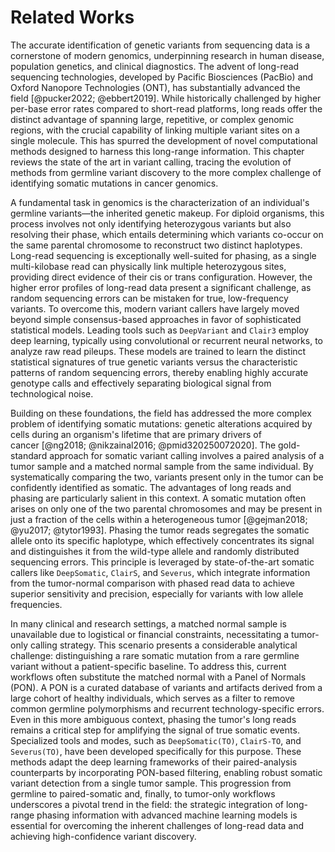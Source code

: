 # Related Works

The accurate identification of genetic variants from sequencing data is a cornerstone of modern genomics, underpinning research in human disease, population genetics, and clinical diagnostics. The advent of long-read sequencing technologies, developed by Pacific Biosciences (PacBio) and Oxford Nanopore Technologies (ONT), has substantially advanced the field&nbsp;[@pucker2022; @ebbert2019]. While historically challenged by higher per-base error rates compared to short-read platforms, long reads offer the distinct advantage of spanning large, repetitive, or complex genomic regions, with the crucial capability of linking multiple variant sites on a single molecule. This has spurred the development of novel computational methods designed to harness this long-range information. This chapter reviews the state of the art in variant calling, tracing the evolution of methods from germline variant discovery to the more complex challenge of identifying somatic mutations in cancer genomics.

A fundamental task in genomics is the characterization of an individual's germline variants—the inherited genetic makeup. For diploid organisms, this process involves not only identifying heterozygous variants but also resolving their phase, which entails determining which variants co-occur on the same parental chromosome to reconstruct two distinct haplotypes. Long-read sequencing is exceptionally well-suited for phasing, as a single multi-kilobase read can physically link multiple heterozygous sites, providing direct evidence of their cis or trans configuration. However, the higher error profiles of long-read data present a significant challenge, as random sequencing errors can be mistaken for true, low-frequency variants. To overcome this, modern variant callers have largely moved beyond simple consensus-based approaches in favor of sophisticated statistical models. Leading tools such as `DeepVariant` and `Clair3` employ deep learning, typically using convolutional or recurrent neural networks, to analyze raw read pileups. These models are trained to learn the distinct statistical signatures of true genetic variants versus the characteristic patterns of random sequencing errors, thereby enabling highly accurate genotype calls and effectively separating biological signal from technological noise.

Building on these foundations, the field has addressed the more complex problem of identifying somatic mutations: genetic alterations acquired by cells during an organism's lifetime that are primary drivers of cancer&nbsp;[@ng2018; @nikzainal2016; @pmid320250072020]. The gold-standard approach for somatic variant calling involves a paired analysis of a tumor sample and a matched normal sample from the same individual. By systematically comparing the two, variants present only in the tumor can be confidently identified as somatic. The advantages of long reads and phasing are particularly salient in this context. A somatic mutation often arises on only one of the two parental chromosomes and may be present in just a fraction of the cells within a heterogeneous tumor&nbsp;[@gejman2018; @yu2017; @tytor1993]. Phasing the tumor reads segregates the somatic allele onto its specific haplotype, which effectively concentrates its signal and distinguishes it from the wild-type allele and randomly distributed sequencing errors. This principle is leveraged by state-of-the-art somatic callers like `DeepSomatic`, `ClairS`, and `Severus`, which integrate information from the tumor-normal comparison with phased read data to achieve superior sensitivity and precision, especially for variants with low allele frequencies.

In many clinical and research settings, a matched normal sample is unavailable due to logistical or financial constraints, necessitating a tumor-only calling strategy. This scenario presents a considerable analytical challenge: distinguishing a rare somatic mutation from a rare germline variant without a patient-specific baseline. To address this, current workflows often substitute the matched normal with a Panel of Normals (PON). A PON is a curated database of variants and artifacts derived from a large cohort of healthy individuals, which serves as a filter to remove common germline polymorphisms and recurrent technology-specific errors. Even in this more ambiguous context, phasing the tumor's long reads remains a critical step for amplifying the signal of true somatic events. Specialized tools and modes, such as `DeepSomatic(TO)`, `ClairS-TO`, and `Severus(TO)`, have been developed specifically for this purpose. These methods adapt the deep learning frameworks of their paired-analysis counterparts by incorporating PON-based filtering, enabling robust somatic variant detection from a single tumor sample. This progression from germline to paired-somatic and, finally, to tumor-only workflows underscores a pivotal trend in the field: the strategic integration of long-range phasing information with advanced machine learning models is essential for overcoming the inherent challenges of long-read data and achieving high-confidence variant discovery.